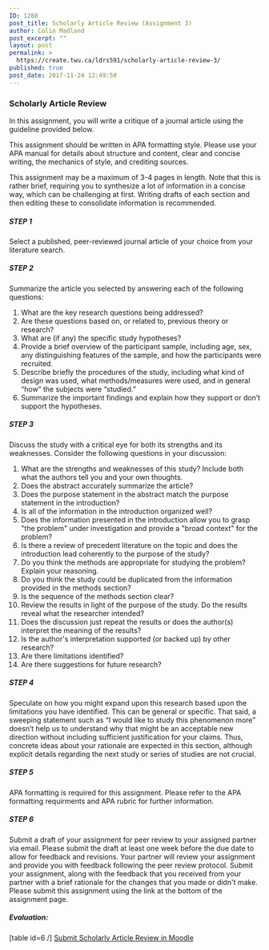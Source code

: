 ```yaml
---
ID: 1288
post_title: Scholarly Article Review (Assignment 3)
author: Colin Madland
post_excerpt: ""
layout: post
permalink: >
  https://create.twu.ca/ldrs591/scholarly-article-review-3/
published: true
post_date: 2017-11-24 12:49:50
---
```

<h3>Scholarly Article Review</h3>
In this assignment, you will write a critique of a journal article using the guideline provided below.

This assignment should be written in APA formatting style. Please use your APA manual for details about structure and content, clear and concise writing, the mechanics of style, and crediting sources.

This assignment may be a maximum of 3-4 pages in length. Note that this is rather brief, requiring you to synthesize a lot of information in a concise way, which can be challenging at first. Writing drafts of each section and then editing these to consolidate information is recommended.
<h5><strong>STEP 1</strong></h5>
Select a published, peer-reviewed journal article of your choice from your literature search.
<h5><strong>STEP 2</strong></h5>
Summarize the article you selected by answering each of the following questions:
<ol>
 	<li>What are the key research questions being addressed?</li>
 	<li>Are these questions based on, or related to, previous theory or research?</li>
 	<li>What are (if any) the specific study hypotheses?</li>
 	<li>Provide a brief overview of the participant sample, including age, sex, any distinguishing features of the sample, and how the participants were recruited.</li>
 	<li>Describe briefly the procedures of the study, including what kind of design was used, what methods/measures were used, and in general “how” the subjects were “studied.”</li>
 	<li>Summarize the important findings and explain how they support or don’t support the hypotheses.</li>
</ol>
<h5><strong>STEP 3</strong></h5>
Discuss the study with a critical eye for both its strengths and its weaknesses. Consider the following questions in your discussion:
<ol>
 	<li>What are the strengths and weaknesses of this study? Include both what the authors tell you and your own thoughts.</li>
 	<li>Does the abstract accurately summarize the article?</li>
 	<li>Does the purpose statement in the abstract match the purpose statement in the introduction?</li>
 	<li>Is all of the information in the introduction organized well?</li>
 	<li>Does the information presented in the introduction allow you to grasp "the problem" under investigation and provide a "broad context" for the problem?</li>
 	<li>Is there a review of precedent literature on the topic and does the introduction lead coherently to the purpose of the study?</li>
 	<li>Do you think the methods are appropriate for studying the problem? Explain your reasoning.</li>
 	<li>Do you think the study could be duplicated from the information provided in the methods section?</li>
 	<li>Is the sequence of the methods section clear?</li>
 	<li>Review the results in light of the purpose of the study. Do the results reveal what the researcher intended?</li>
 	<li>Does the discussion just repeat the results or does the author(s) interpret the meaning of the results?</li>
 	<li>Is the author's interpretation supported (or backed up) by other research?</li>
 	<li>Are there limitations identified?</li>
 	<li>Are there suggestions for future research?</li>
</ol>
<h5><strong>STEP 4</strong></h5>
Speculate on how you might expand upon this research based upon the limitations you have identified. This can be general or specific. That said, a sweeping statement such as “I would like to study this phenomenon more” doesn’t help us to understand why that might be an acceptable new direction without including sufficient justification for your claims. Thus, concrete ideas about your rationale are expected in this section, although explicit details regarding the next study or series of studies are not crucial.
<h5><strong>STEP 5</strong></h5>
APA formatting is required for this assignment. Please refer to the APA formatting requirments and APA rubric for further information.
<h5><strong>STEP 6</strong></h5>
Submit a draft of your assignment for peer review to your assigned partner via email. Please submit the draft at least one week before the due date to allow for feedback and revisions. Your partner will review your assignment and provide you with feedback following the peer review protocol. Submit your assignment, along with the feedback that you received from your partner with a brief rationale for the changes that you made or didn't make. Please submit this assignment using the link at the bottom of the assignment page.
<h5>Evaluation:</h5>
[table id=6 /]

<!--themify_builder_static--><a href="https://learn.twu.ca/mod/assign/view.php?id=47833"> Submit Scholarly Article Review in Moodle</a><!--/themify_builder_static-->